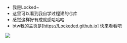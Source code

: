 - 我是Locked~
- 这里可以看到我自学过程建的仓库
- 感觉这样好有成就感哈哈哈
- btw我的主页是[https://Lockeded.github.io] 快来看看吧
<img align="left" src="https://github-readme-stats.vercel.app/api?username=Lockeded&include_all_commits=true&count_private-true&custom_title=Lockeded'%20GitHub%20Stats&line_height=30&show_icons=true&hide_border=true&bg_color=192133&title_color=efb752&icon_color=efb752&text_color=70bed9">
